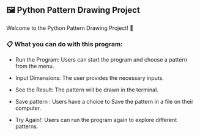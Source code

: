 ## 🖼️ Python Pattern Drawing Project

Welcome to the Python Pattern Drawing Project! 🎉


### 📋 What you can do with this program:

* Run the Program:
Users can start the program and choose a pattern from the menu.

* Input Dimensions:
The user provides the necessary inputs.

* See the Result:
The pattern will be drawn in the terminal.

* Save pattern :
Users have a choice to Save the pattern in a file on their computer.

* Try Again!:
Users can run the program again to explore different patterns.
